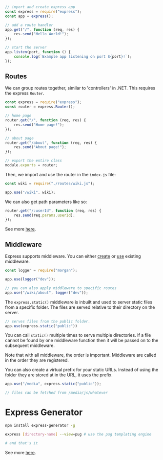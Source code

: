 ```js
// import and create express app
const express = require("express");
const app = express();

// add a route handler
app.get("/", function (req, res) {
    res.send("Hello World!");
});

// start the server
app.listen(port, function () {
    console.log(`Example app listening on port ${port}!`);
});
```

## Routes
We can group routes together, similar to 'controllers' in .NET. This requires the express `Router`.
```js
const express = require("express");
const router = express.Router();

// home page
router.get("/", function (req, res) {
    res.send("Home page!");
});

// about page
router.get("/about", function (req, res) {
    res.send("About page!");
});

// export the entire class
module.exports = router;
```

Then, we import and use the router in the `index.js` file:
```js
const wiki = require("./routes/wiki.js");

app.use("/wiki", wiki);
```

We can also get path parameters like so:
```js
router.get("/:userId", function (req, res) {
    res.send(req.params.userId);
});
```

See more [here](https://expressjs.com/en/guide/routing.html).
## Middleware
Express supports middleware. You can either [create](https://expressjs.com/en/guide/writing-middleware.html) or [use](https://expressjs.com/en/guide/using-middleware.html) existing middleware.
```js
const logger = require("morgan");

app.use(logger("dev"));

// you can also apply middleware to specific routes
app.use("/wiki/about", logger("dev"));
```

The `express.static()` middleware is inbuilt and used to server static files from a specific folder. The files are served relative to their directory on the server.
```js
// serves files from the public folder.
app.use(express.static("public"))
```
You can call `static()` multiple times to serve multiple directories. If a file cannot be found by one middleware function then it will be passed on to the subsequent middleware.

Note that with all middleware, the order is important. Middleware are called in the order they are registered.

You can also create a virtual prefix for your static URLs. Instead of using the folder they are stored at in the URL, it uses the prefix.
```js
app.use("/media", express.static("public"));

// files can be fetched from /media/js/whatever
```

# Express Generator
```bash
npm install express-generator -g

express [directory-name] --view=pug # use the pug templating engine

# and that's it
```

See more [here](https://expressjs.com/en/starter/generator.html).